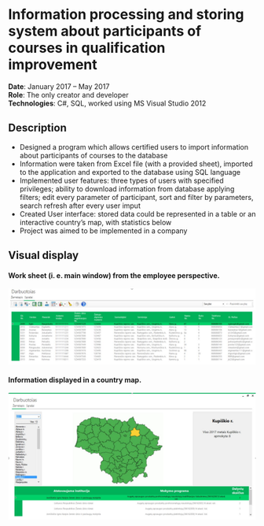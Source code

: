 # Information processing and storing system about participants of courses in qualification improvement 
**Date**:	January 2017 – May 2017  
**Role**:	The only creator and developer  
**Technologies**:	C#, SQL, worked using MS Visual Studio 2012  

## Description	
  *	Designed a program which allows certified users to import information about participants of courses to the database
  *	Information were taken from Excel file (with a provided sheet), imported to the application and exported to the database using SQL language
  *	Implemented user features: three types of users with specified privileges; ability to download information from database applying filters; edit every parameter of participant, sort and filter by parameters, search refresh after every user imput
  *	Created User interface: stored data could be represented in a table or an interactive country’s map, with statistics below
  *	Project was aimed to be implemented in a company

## Visual display
#### Work sheet (i. e. main window) from the employee perspective.  
![alt text](Main_window.JPG)  
  
#### Information displayed in a country map.  
  
![alt text](UI_Map.JPG)
